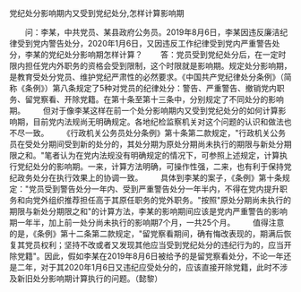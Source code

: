 党纪处分影响期内又受到党纪处分,怎样计算影响期











　　问：李某，中共党员、某县政府公务员。2019年8月6日，李某因违反廉洁纪律受到党内警告处分，2020年1月6日，又因违反工作纪律受到党内严重警告处分，李某的党纪处分影响期怎样计算？
　　答：党员受到党纪处分后，在一定时限内担任党内外职务的资格会受到限制，这个时限就是影响期。规定处分影响期，是教育受处分党员、维护党纪严肃性的必然要求。《中国共产党纪律处分条例》（简称《条例》）第八条规定了5种对党员的纪律处分：警告、严重警告、撤销党内职务、留党察看、开除党籍。在第十条至第十三条中，分别规定了不同处分的影响期。
　　但对于像李某这样在前一个处分影响期内又受到党纪处分的如何计算影响期，目前党内法规尚无明确规定。各地纪检监察机关对这个问题的认识和做法也不尽一致。
　　《行政机关公务员处分条例》第十条第二款规定，"行政机关公务员在受处分期间受到新的处分的，其处分期为原处分期尚未执行的期限与新处分期限之和。"笔者认为在党内法规没有明确规定的情况下，可参照上述规定，计算执行党纪处分的影响期。一来，计算方法明确，可操作性强，二来，也有利于保持党纪政务处分在执行效果上的协调一致。
　　具体到李某的案子，《条例》第十条规定："党员受到警告处分一年内、受到严重警告处分一年半内，不得在党内提升职务和向党外组织推荐担任高于其原任职务的党外职务。"按照"原处分期尚未执行的期限与新处分期限之和"的计算方法，李某的影响期间应该是党内严重警告的影响期一年半，加上前一处分尚未执行的影响期7个月，一共25个月。
　　值得注意的是，《条例》第十二条第二款规定，"留党察看期间，确有悔改表现的，期满后恢复其党员权利；坚持不改或者又发现其他应当受到党纪处分的违纪行为的，应当开除党籍"。因此，假如李某在2019年8月6日被给予的是留党察看处分，不论一年还是二年，对于其2020年1月6日又违纪应受处分的，应该直接开除党籍，此时不涉及新旧处分影响期计算执行的问题。（懿黎）
